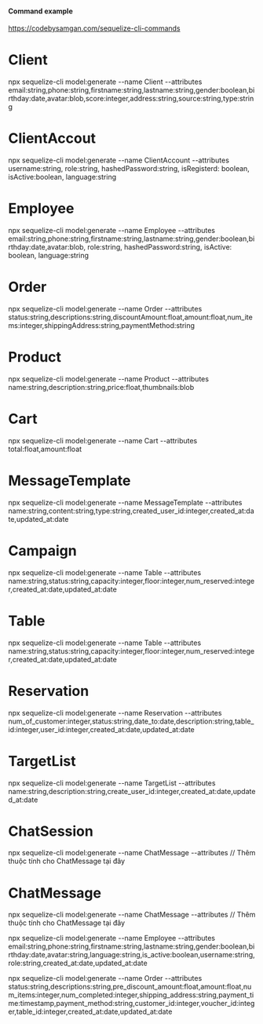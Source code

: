 #### Command example
https://codebysamgan.com/sequelize-cli-commands

# Client
npx sequelize-cli model:generate --name Client --attributes email:string,phone:string,firstname:string,lastname:string,gender:boolean,birthday:date,avatar:blob,score:integer,address:string,source:string,type:string

# ClientAccout
npx sequelize-cli model:generate --name ClientAccount --attributes username:string, role:string, hashedPassword:string, isRegisterd: boolean, isActive:boolean, language:string

# Employee 
npx sequelize-cli model:generate --name Employee --attributes email:string,phone:string,firstname:string,lastname:string,gender:boolean,birthday:date,avatar:blob, role:string, hashedPassword:string, isActive: boolean, language:string
 
# Order
npx sequelize-cli model:generate --name Order --attributes status:string,descriptions:string,discountAmount:float,amount:float,num_items:integer,shippingAddress:string,paymentMethod:string

# Product
npx sequelize-cli model:generate --name Product --attributes name:string,description:string,price:float,thumbnails:blob

# Cart
npx sequelize-cli model:generate --name Cart --attributes total:float,amount:float

# MessageTemplate
npx sequelize-cli model:generate --name MessageTemplate --attributes name:string,content:string,type:string,created_user_id:integer,created_at:date,updated_at:date

# Campaign
npx sequelize-cli model:generate --name Table --attributes name:string,status:string,capacity:integer,floor:integer,num_reserved:integer,created_at:date,updated_at:date

# Table
npx sequelize-cli model:generate --name Table --attributes name:string,status:string,capacity:integer,floor:integer,num_reserved:integer,created_at:date,updated_at:date

# Reservation
npx sequelize-cli model:generate --name Reservation --attributes num_of_customer:integer,status:string,date_to:date,description:string,table_id:integer,user_id:integer,created_at:date,updated_at:date


# TargetList
npx sequelize-cli model:generate --name TargetList --attributes name:string,description:string,create_user_id:integer,created_at:date,updated_at:date

# ChatSession
npx sequelize-cli model:generate --name ChatMessage --attributes // Thêm thuộc tính cho ChatMessage tại đây

# ChatMessage
npx sequelize-cli model:generate --name ChatMessage --attributes // Thêm thuộc tính cho ChatMessage tại đây




npx sequelize-cli model:generate --name Employee --attributes email:string,phone:string,firstname:string,lastname:string,gender:boolean,birthday:date,avatar:string,language:string,is_active:boolean,username:string,role:string,created_at:date,updated_at:date


npx sequelize-cli model:generate --name Order --attributes status:string,descriptions:string,pre_discount_amount:float,amount:float,num_items:integer,num_completed:integer,shipping_address:string,payment_time:timestamp,payment_method:string,customer_id:integer,voucher_id:integer,table_id:integer,created_at:date,updated_at:date



